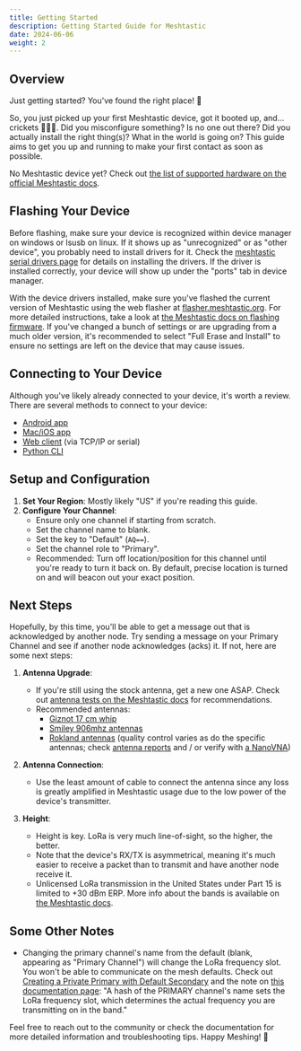 ```yaml
---
title: Getting Started
description: Getting Started Guide for Meshtastic
date: 2024-06-06
weight: 2
---
```


## Overview

Just getting started? You've found the right place! 🌟

So, you just picked up your first Meshtastic device, got it booted up, and... crickets 🦗🦗🦗. Did you misconfigure something? Is no one out there? Did you actually install the right thing(s)? What in the world is going on? This guide aims to get you up and running to make your first contact as soon as possible.

<!-- more -->

No Meshtastic device yet? Check out [the list of supported hardware on the official Meshtastic docs](https://meshtastic.org/docs/hardware/devices/).

## Flashing Your Device

Before flashing, make sure your device is recognized within device manager on windows or lsusb on linux. If it shows up as "unrecognized" or as "other device", you probably need to install drivers for it. Check the [meshtastic serial drivers page](https://meshtastic.org/docs/getting-started/serial-drivers/) for details on installing the drivers. If the driver is installed correctly, your device will show up under the "ports" tab in device manager.

With the device drivers installed, make sure you've flashed the current version of Meshtastic using the web flasher at [flasher.meshtastic.org](https://flasher.meshtastic.org/). For more detailed instructions, take a look at [the Meshtastic docs on flashing firmware](https://meshtastic.org/docs/getting-started/flashing-firmware/). If you've changed a bunch of settings or are upgrading from a much older version, it's recommended to select "Full Erase and Install" to ensure no settings are left on the device that may cause issues.

## Connecting to Your Device

Although you've likely already connected to your device, it's worth a review. There are several methods to connect to your device:
- [Android app](https://meshtastic.org/docs/category/android-app/)
- [Mac/iOS app](https://meshtastic.org/docs/category/apple-apps/)
- [Web client](https://meshtastic.org/docs/software/web-client/) (via TCP/IP or serial)
- [Python CLI](https://meshtastic.org/docs/software/python/cli/)

## Setup and Configuration

<future screenshots are still pending here>

1. **Set Your Region**: Mostly likely "US" if you're reading this guide.
2. **Configure Your Channel**:
   - Ensure only one channel if starting from scratch.
   - Set the channel name to blank.
   - Set the key to "Default" (`AQ==`).
   - Set the channel role to "Primary".
   - Recommended: Turn off location/position for this channel until you're ready to turn it back on. By default, precise location is turned on and will beacon out your exact position.

## Next Steps

Hopefully, by this time, you'll be able to get a message out that is acknowledged by another node. Try sending a message on your Primary Channel and see if another node acknowledges (acks) it. If not, here are some next steps:

1. **Antenna Upgrade**:
   - If you're still using the stock antenna, get a new one ASAP. Check out [antenna tests on the Meshtastic docs](https://meshtastic.org/docs/hardware/antennas/) for recommendations.
   - Recommended antennas:
     - [Giznot 17 cm whip](https://www.etsy.com/listing/1689350989/whip-antenna-17cm-for-lora-and)
     - [Smiley 906mhz antennas](https://www.smileyantenna.com/category-s/1835.htm)
     - [Rokland antennas](https://store.rokland.com/collections/802-11ah-wi-fi-halow) (quality control varies as do the specific antennas; check [antenna reports](https://meshtastic.org/docs/hardware/antennas/) and / or verify with [a NanoVNA](https://nanovna.com/))

2. **Antenna Connection**:
   - Use the least amount of cable to connect the antenna since any loss is greatly amplified in Meshtastic usage due to the low power of the device's transmitter.

3. **Height**:
   - Height is key. LoRa is very much line-of-sight, so the higher, the better.
   - Note that the device's RX/TX is asymmetrical, meaning it's much easier to receive a packet than to transmit and have another node receive it.
   - Unlicensed LoRa transmission in the United States under Part 15 is limited to +30 dBm ERP. More info about the bands is available on [the Meshtastic docs](https://meshtastic.org/docs/overview/radio-settings/#north-america-frequency-bands).

## Some Other Notes

- Changing the primary channel's name from the default (blank, appearing as "Primary Channel") will change the LoRa frequency slot. You won't be able to communicate on the mesh defaults. Check out [Creating a Private Primary with Default Secondary](https://meshtastic.org/docs/configuration/tips/#creating-a-private-primary-with-default-secondary) and the note on [this documentation page](https://meshtastic.org/docs/configuration/radio/channels/#role): "A hash of the PRIMARY channel's name sets the LoRa frequency slot, which determines the actual frequency you are transmitting on in the band."

Feel free to reach out to the community or check the documentation for more detailed information and troubleshooting tips. Happy Meshing! 🎉

